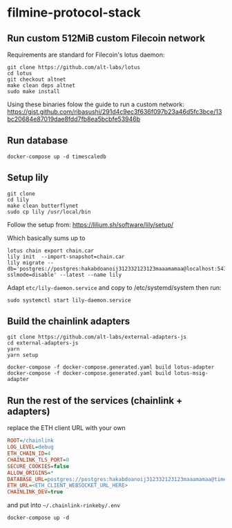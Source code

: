 # filmine-protocol-stack

## Run custom 512MiB custom Filecoin network

Requirements are standard for Filecoin's lotus daemon:


```
git clone https://github.com/alt-labs/lotus
cd lotus
git checkout altnet
make clean deps altnet
sudo make install
```

Using these binaries folow the guide to run a custom network:
https://gist.github.com/ribasushi/291d4c9ec3f636f097b23a46d5fc3bce/13bc20684e87019dae8fdd7fb8ea5bcbfe53946b

## Run database
```
docker-compose up -d timescaledb

```

## Setup lily
```
git clone
cd lily
make clean butterflynet
sudo cp lily /usr/local/bin
```

Follow the setup from: https://lilium.sh/software/lily/setup/

Which basically sums up to
```
lotus chain export chain.car
lily init  --import-snapshot=chain.car
lily migrate --db='postgres://postgres:hakabdoanoij312332123123maaamamaa@localhost:5435/lily?sslmode=disable' --latest --name lily
```

Adapt `etc/lily-daemon.service` and copy to /etc/systemd/system then run:
```
sudo systemctl start lily-daemon.service
```

## Build the chainlink adapters
```
git clone https://github.com/alt-labs/external-adapters-js
cd external-adapters-js
yarn
yarn setup

docker-compose -f docker-compose.generated.yaml build lotus-adapter
docker-compose -f docker-compose.generated.yaml build lotus-msig-adapter
```
## Run the rest of the services (chainlink + adapters)

replace the ETH client URL with your own
```ini
ROOT=/chainlink
LOG_LEVEL=debug
ETH_CHAIN_ID=4
CHAINLINK_TLS_PORT=0
SECURE_COOKIES=false
ALLOW_ORIGINS=*
DATABASE_URL=postgres://postgres:hakabdoanoij312332123123maaamamaa@timescaledb:5432/chainlinkovan?sslmode=disable
ETH_URL=<ETH_CLIENT_WEBSOCKET_URL_HERE>
CHAINLINK_DEV=true
```
and put into `~/.chainlink-rinkeby/.env`


```
docker-compose up -d
```